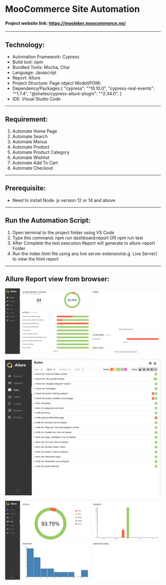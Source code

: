 # MooCommerce Site Automation

#### Project website link: https://mooleker.moocommerce.no/ <br>
-----------------------------------------------------------
## Technology: <br>
* Automation Framework: Cypress <br>
* Build tool: npm <br>
* Bundled Tools: Mocha, Chai
* Language: Javascript <br>
* Report: Allure <br>
* Project Structure: Page object Model(POM)<br>
* Dependency/Packages:{
    "cypress": "^10.10.0",
    "cypress-real-events": "^1.7.4",
    "@shelex/cypress-allure-plugin": "^2.34.0",
} <br>
* IDE: Visual Studio Code <br>

----------------------------------------------------------

## Requirement:<br>
1. Automate Home Page
2. Automate Search
3. Automate Menus
4. Automate Product 
5. Automate Product Category
6. Automate Wishlist
7. Automate Add To Cart
8. Automate Checkout


----------------------------------------------------------

## Prerequisite:
* Need to install Node. js version 12 or 14 and above

----------------------------------------------------------

## Run the Automation Script:
1. Open terminal to the project folder using VS Code
2. Type this command: npm run dashboard:report OR npm run test
3. After Complete the test execution Report will generate to allure-report Folder
4. Run the index.html file using any live server extension(e.g. Live Server) to view the html report

----------------------------------------------------------

## Allure Report view from browser:
<p align="center"> <img src="https://github.com/PritamKundu/PritamKundu/blob/main/moocommerce-screenshot-allure/Capture.PNG" alt="pritamkundu" />
<p align="center"> <img src="https://github.com/PritamKundu/PritamKundu/blob/main/moocommerce-screenshot-allure/Capture2.PNG" alt="pritamkundu" />
<p align="center"> <img src="https://github.com/PritamKundu/PritamKundu/blob/main/moocommerce-screenshot-allure/Capture3.PNG" alt="pritamkundu" />
